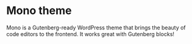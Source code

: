 # Mono theme

Mono is a Gutenberg-ready WordPress theme that brings the beauty of code editors to the frontend. It works great with Gutenberg blocks!
